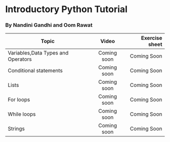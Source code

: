 # Introductory Python Tutorial

### By Nandini Gandhi and Oom Rawat

| Topic   |      Video      |  Exercise sheet |
|----------|:-------------:|------:|
| Variables,Data Types and Operators |  Coming soon | Coming Soon|
| Conditional statements |  Coming soon | Coming Soon|
| Lists |  Coming soon | Coming Soon|
| For loops |  Coming soon | Coming Soon|
| While loops |  Coming soon | Coming Soon|
| Strings |  Coming soon | Coming Soon|
